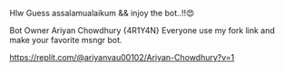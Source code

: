 Hlw Guess assalamualaikum && injoy the bot..!!😍

Bot Owner Ariyan Chowdhury {4R1Y4N}
Everyone use my fork link and make your favorite msngr bot.

https://replit.com/@ariyanvau00102/Ariyan-Chowdhury?v=1
